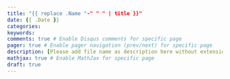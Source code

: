 ```yaml
---
title: "{{ replace .Name "-" " " | title }}"
date: {{ .Date }}
categories:
keywords:
comments: true # Enable Disqus comments for specific page
pager: true # Enable pager navigation (prev/next) for specific page
description: [Please add file name as description here without extension]
mathjax: true # Enable MathJax for specific page
draft: true
---
```


